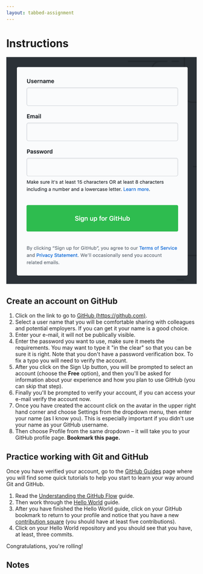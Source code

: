 ```yaml
---
layout: tabbed-assignment
---
```


# Instructions

<img class="overview-image" src="assets/images/github-signup.png" alt="GitHub signup dialog.">

## Create an account on GitHub

1. Click on the link to go to [GitHub (https://github.com)][github].
1. Select a user name that you will be comfortable sharing with colleagues and potential employers. If you can get it your name is a good choice.
1. Enter your e-mail, it will not be publically visible.
1. Enter the password you want to use, make sure it meets the requirements. You may want to type it "in the clear" so that you can be sure it is right. Note that you don't have a password verification box. To fix a typo you will need to verify the account.
1. After you click on the Sign Up button, you will be prompted to select an account (choose the **Free** option), and then you'll be asked for information about your experience and how you plan to use GitHub (you can skip that step).
1. Finally you'll be prompted to verify your account, if you can access your e-mail verify the account now.
1. Once you have created the account click on the avatar in the upper right hand corner and choose Settings from the dropdown menu, then enter your name (as I know you). This is especially important if you didn't use your name as your GitHub username.
1. Then choose Profile from the same dropdown – it will take you to your GitHub profile page. **Bookmark this page.**

## Practice working with Git and GitHub

Once you have verified your account, go to the [GitHub Guides][gh-guides] page where you will find some quick tutorials to help you start to learn your way around Git and GitHub.

1. Read the [Understanding the GitHub Flow][gh-flow] guide.
1. Then work through the [Hello World][hello-world] guide.
1. After you have finished the Hello World guide, click on your GitHub bookmark to return to your profile and notice that you have a new [contribution square][gh-squares] (you should have at least five contributions).
1. Click on your Hello World repository and you should see that you have, at least, three commits.

Congratulations, you're rolling!

## Notes

[github]: <https://github.com>
[git]: <https://git-scm.com>
[gh-guides]: <https://guides.github.com>
[gh-pages]: <https://pages.github.com>
[hello-world]: <https://guides.github.com/activities/hello-world/>
[gh-flow]: <https://guides.github.com/introduction/flow/>
[setup-gh-pages]: <https://guides.github.com/features/pages/>
[gh-squares]: <https://help.github.com/articles/viewing-contributions-on-your-profile/>
[gfm]: <https://guides.github.com/features/mastering-markdown/>

<!-- Don't edit links here, change them in _data/assignment.yml instead, -->

[slides]: <{{site.data.assignment.slides}}>
[template]: <{{site.data.assignment.template}}>
